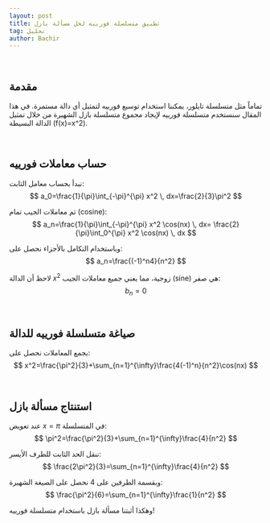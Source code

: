 ```yaml
---
layout: post
title: تطبيق متسلسلة فورييه لحل مسألة بازل
tag: تحليل
author: Bachir
---
```

<br>

## مقدمة

تماماً مثل متسلسلة تايلور، يمكننا استخدام توسيع فورييه لتمثيل أي دالة مستمرة. في هذا المقال سنستخدم متسلسلة فورييه لإيجاد مجموع متسلسلة بازل الشهيرة من خلال تمثيل الدالة البسيطة \(f(x)=x^2\).

<br>

## حساب معاملات فورييه

نبدأ بحساب معامل الثابت:
$$
a_0=\frac{1}{\pi}\int_{-\pi}^{\pi} x^2 \, dx=\frac{2}{3}\pi^2
$$

ثم معاملات الجيب تمام (cosine):
$$
a_n=\frac{1}{\pi}\int_{-\pi}^{\pi} x^2 \cos(nx) \, dx= \frac{2}{\pi}\int_0^{\pi} x^2 \cos(nx) \, dx
$$

وباستخدام التكامل بالأجزاء نحصل على:
$$
a_n=\frac{(-1)^n4}{n^2}
$$

لاحظ أن الدالة $x^2$ زوجية، مما يعني جميع معاملات الجيب (sine) هي صفر:
$$
b_n=0
$$

<br>

## صياغة متسلسلة فورييه للدالة

بجمع المعاملات نحصل على:
$$
x^2=\frac{\pi^2}{3}+\sum_{n=1}^{\infty}\frac{4(-1)^n}{n^2}\cos(nx)
$$

<br>

## استنتاج مسألة بازل

عند تعويض $x=\pi$ في المتسلسلة:
$$
\pi^2=\frac{\pi^2}{3}+\sum_{n=1}^{\infty}\frac{4}{n^2}
$$

ننقل الحد الثابت للطرف الأيسر:
$$
\frac{2\pi^2}{3}=\sum_{n=1}^{\infty}\frac{4}{n^2}
$$

وبقسمة الطرفين على 4 نحصل على الصيغة الشهيرة:
$$
\frac{\pi^2}{6}=\sum_{n=1}^{\infty}\frac{1}{n^2}
$$

وهكذا أثبتنا مسألة بازل باستخدام متسلسلة فورييه!
